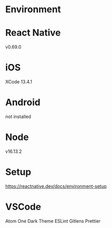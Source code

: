 # Environment

# React Native

v0.69.0

# iOS

XCode 13.4.1

# Android

not installed

# Node

v16.13.2

# Setup

https://reactnative.dev/docs/environment-setup

# VSCode

Atom One Dark Theme
ESLint
Gitlens
Prettier
